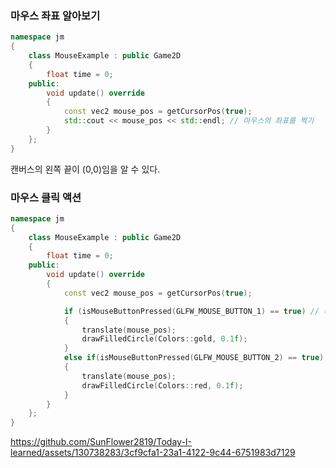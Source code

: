 ### 마우스 좌표 알아보기

```cpp
namespace jm
{
	class MouseExample : public Game2D
	{
		float time = 0;
	public:
		void update() override
		{
			const vec2 mouse_pos = getCursorPos(true);
			std::cout << mouse_pos << std::endl; // 마우스의 좌표를 찍기
		}
	};
}
```

캔버스의 왼쪽 끝이 (0,0)임을 알 수 있다.


### 마우스 클릭 액션

```cpp
namespace jm
{
	class MouseExample : public Game2D
	{
		float time = 0;
	public:
		void update() override
		{
			const vec2 mouse_pos = getCursorPos(true);

			if (isMouseButtonPressed(GLFW_MOUSE_BUTTON_1) == true) // 좌 클릭식 gold 원이 포인터에 위치
			{
				translate(mouse_pos);
				drawFilledCircle(Colors::gold, 0.1f);
			}
			else if(isMouseButtonPressed(GLFW_MOUSE_BUTTON_2) == true) // 우 클릭식 red 원이 포인터에 위치
			{
				translate(mouse_pos);
				drawFilledCircle(Colors::red, 0.1f);
			}
		}
	};
}
```


https://github.com/SunFlower2819/Today-I-learned/assets/130738283/3cf9cfa1-23a1-4122-9c44-6751983d7129



